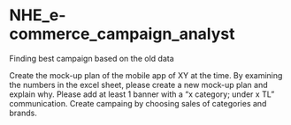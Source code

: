 # NHE_e-commerce_campaign_analyst
Finding best campaign based on the old data

Create the mock-up plan of the mobile app of XY at the time. By examining the
numbers in the excel sheet, please create a new mock-up plan and explain why. Please add at least 1
banner with a “x category; under x TL” communication. Create campaing by choosing sales of categories and brands.
